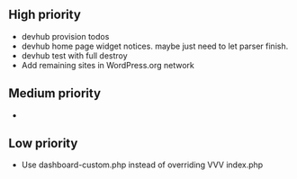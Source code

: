 ## High priority
* devhub provision todos
* devhub home page widget notices. maybe just need to let parser finish.
* devhub test with full destroy
* Add remaining sites in WordPress.org network

## Medium priority
* 


## Low priority
* Use dashboard-custom.php instead of overriding VVV index.php
